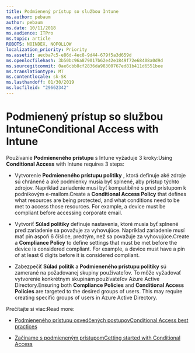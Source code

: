 ```yaml
---
title: Podmienený prístup so službou Intune
ms.author: pebaum
author: pebaum
ms.date: 10/11/2018
ms.audience: ITPro
ms.topic: article
ROBOTS: NOINDEX, NOFOLLOW
localization_priority: Priority
ms.assetid: aecba7c5-e86d-4ec8-9d44-679f5a3d659d
ms.openlocfilehash: 3b50bc96a879017b62e42e1849f72e68408a0d9d
ms.sourcegitcommit: 0ae6cbb8cf2836da98300767ed81b411d6551bee
ms.translationtype: MT
ms.contentlocale: sk-SK
ms.lasthandoff: 01/30/2019
ms.locfileid: "29662342"
---
```

# <a name="conditional-access-with-intune"></a><span data-ttu-id="32ad1-102">Podmienený prístup so službou Intune</span><span class="sxs-lookup"><span data-stu-id="32ad1-102">Conditional Access with Intune</span></span>

<span data-ttu-id="32ad1-103">Používanie **Podmieneného prístupu** s Intune vyžaduje 3 kroky:</span><span class="sxs-lookup"><span data-stu-id="32ad1-103">Using **Conditional Access** with Intune requires 3 steps:</span></span> 
  
- <span data-ttu-id="32ad1-p101">Vytvorenie **Podmieneného prístupu politiky** , ktorá definuje aké zdroje sú chránené a aké podmienky musia byť splnené, aby prístup týchto zdrojov. Napríklad zariadenie musí byť kompatibilné s pred prístupom k podnikovým e-mailom.</span><span class="sxs-lookup"><span data-stu-id="32ad1-p101">Create a **Conditional Access Policy** that defines what resources are being protected, and what conditions need to be met to access those resources. For example, a device must be compliant before accessing corporate email.</span></span> 
    
- <span data-ttu-id="32ad1-p102">Vytvoriť **Súlad politiky** definuje nastavenia, ktoré musia byť splnené pred zariadenie sa považuje za vyhovujúce. Napríklad zariadenie musí mať pin aspoň 6 číslice, predtým, než sa považuje za vyhovujúce.</span><span class="sxs-lookup"><span data-stu-id="32ad1-p102">Create a **Compliance Policy** to define settings that must be met before the device is considered compliant. For example, a device must have a pin of at least 6 digits before it is considered compliant.</span></span> 
    
- <span data-ttu-id="32ad1-p103">Zabezpečiť **Súlad politík** a **Podmieneného prístupu politiky** sú zamerané na požadovanej skupiny používateľov. To môže vyžadovať vytvorenie konkrétnym skupinám používateľov Azure Active Directory.</span><span class="sxs-lookup"><span data-stu-id="32ad1-p103">Ensuring both **Compliance Policies** and **Conditional Access Policies** are targeted to the desired groups of users. This may require creating specific groups of users in Azure Active Directory.</span></span> 
    
<span data-ttu-id="32ad1-110">Prečítajte si viac:</span><span class="sxs-lookup"><span data-stu-id="32ad1-110">Read more:</span></span>
  
- [<span data-ttu-id="32ad1-111">Podmieneného prístupu osvedčených postupov</span><span class="sxs-lookup"><span data-stu-id="32ad1-111">Conditional Access best practices</span></span>](https://docs.microsoft.com/azure/active-directory/conditional-access/best-practices)
    
- [<span data-ttu-id="32ad1-112">Začíname s podmieneným prístupom</span><span class="sxs-lookup"><span data-stu-id="32ad1-112">Getting started with Conditional Access </span></span>](https://docs.microsoft.com/azure/active-directory/active-directory-conditional-access-azure-portal-get-started)
    

